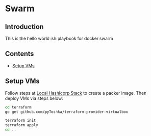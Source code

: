 # Swarm

## Introduction

This is the hello world ish playbook for docker swarm

## Contents

- [Setup VMs](#setup-vms)

## Setup VMs

Follow steps at [Local Hashicorp Stack](https://github.com/rms1000watt/local-hashicorp-stack) to create a packer image. Then deploy VMs via steps below:

```bash
cd terraform
go get github.com/pyToshka/terraform-provider-virtualbox

terraform init
terraform apply
cd ..
```